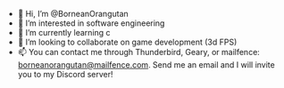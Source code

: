 - 👋 Hi, I’m @BorneanOrangutan
- 👀 I’m interested in software engineering
- 🌱 I’m currently learning c
- 💞️ I’m looking to collaborate on game development (3d FPS)
- 📫 You can contact me through Thunderbird, Geary, or mailfence: borneanorangutan@mailfence.com. Send me an email and I will invite you to my Discord server!

<!---
BorneanOrangutan/BorneanOrangutan is a ✨ special ✨ repository because its `README.md` (this file) appears on your GitHub profile.
You can click the Preview link to take a look at your changes.
--->
